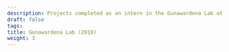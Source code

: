 ```yaml
---
description: Projects completed as an intern in the Gunawardena Lab at Harvard Medical School
draft: false
tags:
title: Gunawardena Lab (2018)
weight: 3
---
```

